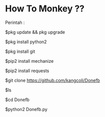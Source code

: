 # How To Monkey ??

Perintah :

$pkg update && pkg upgrade

$pkg install python2

$pkg install git

$pip2 install mechanize

$pip2 install requests

$git clone https://github.com/kangcoli/Donefb

$ls

$cd Donefb

$python2 Donefb.py

